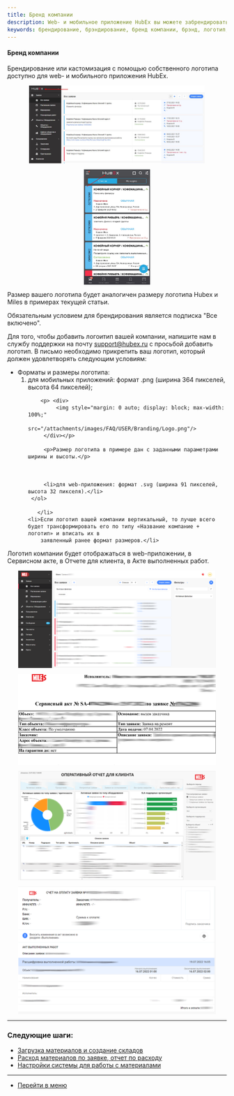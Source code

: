 ```yaml
---
title: Бренд компании
description: Web- и мобильное приложение HubEx вы можете забрендировать с помощью собственного логотипа. Обязательным условием для использования собственного логотипа является подписка PROFI. Для того, чтобы добавить логоитип вашей компании, напишите нам в службу поддержки на почту support@hubex.ru с просьбой добавить логотип.
keywords: брендирование, брэндирование, бренд компании, брэнд, логотип, свой логотип, собственный логотип, hubex, хабекс, хубекс, хабикс
---
```


#### Бренд компании
<html>
<meta charset="utf-8">

</html>
<body>
<p>Брендирование или кастомизация с помощью собственного логотипа доступно для web- и мобильного приложения HubEx.</p>
 <p> <div>
             <img style="margin: 0 auto; display: block; max-width: 80%;"
                  src="/attachments/images/FAQ/USER/Branding/LogoMain.jpg"/>
         </div></p>
          <p> <div>
             <img style="margin: 0 auto; display: block; max-width: 30%;"
                  src="/attachments/images/FAQ/USER/Branding/LogoMob.jpg"/>
         </div></p>
<p>Размер вашего логотипа будет аналогичен размеру логотипа Hubex и Miles в примерах текущей статьи. </p>
<p> Обязательным условием для
    брендирования является подписка "Все включено". </p>


<p>Для того, чтобы добавить логоитип вашей компании, напишите нам в службу поддержки на почту <a
        href="mailto:support@hubex.ru" target="_blank" rel="noopener">
    support@hubex.ru</a> с просьбой добавить логотип. В письмо необходимо прикрепить ваш логотип, который должен удовлетворять следующим условиям:</p>
<ul>
    <li>Форматы и размеры логотипа:
     <ol>
         <li>для мобильных приложений: формат .png (ширина 364 пикселей, высота 64 пикселей);</li>
        
        <p> <div>
             <img style="margin: 0 auto; display: block; max-width: 100%;"
                  src="/attachments/images/FAQ/USER/Branding/Logo.png"/>
         </div></p>

         <p>Размер логотипа в примере дан с заданными параметрами ширины и высоты.</p>



         <li>для web-приложения: формат .svg (ширина 91 пикселей, высота 32 пикселя).</li>
     </ol>

       </li>
    <li>Если логотип вашей компании вертикальный, то лучше всего будет трансформировать его по типу «Название компание + логотип» и вписать их в
        заявленный ранее формат размеров.</li>

        
</ul>

<p>Логотип компании будет отображаться в web-приложении, в Сервисном акте, в Отчете для клиента, в Акте выполненных работ. </p>
    <p> <div>
             <img style="margin: 0 auto; display: block; max-width: 90%;"
                  src="/attachments/images/FAQ/USER/Branding/Tickets.jpg"/>
         </div></p>
    <p> <div>
             <img style="margin: 0 auto; display: block; max-width: 90%;"
                  src="/attachments/images/FAQ/USER/Branding/Act.jpg"/>
         </div></p>
             <p> <div>
             <img style="margin: 0 auto; display: block; max-width: 90%;"
                  src="/attachments/images/FAQ/USER/Branding/Analytics.jpg"/>
         </div></p>
             <p> <div>
             <img style="margin: 0 auto; display: block; max-width: 90%;"
                  src="/attachments/images/FAQ/USER/Branding/Check.jpg"/>
         </div></p>

         

</body>

___
### Следующие шаги:
- [Загрузка материалов и создание складов](./Materials.md)
- [Расход материалов по заявке, отчет по расходу](./Withdrawals.md)
- [Настройки системы для работы с материалами](./SettingsWithMaterials.md)


___
- [Перейти в меню](http://wiki.hubex.ru)
